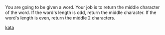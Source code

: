 You are going to be given a word. Your job is to return the middle character of the word. If the word's length is odd, return the middle character. If the word's length is even, return the middle 2 characters.

[kata](https://www.codewars.com/kata/56747fd5cb988479af000028/train/javascript)
